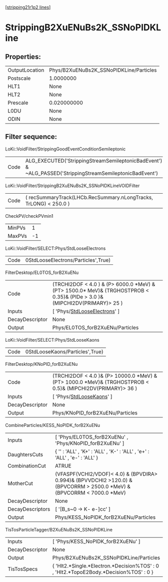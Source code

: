 [[stripping21r1p2 lines]](./stripping21r1p2-index)

# StrippingB2XuENuBs2K_SSNoPIDKLine

## Properties:

|                |                                         |
|----------------|-----------------------------------------|
| OutputLocation | Phys/B2XuENuBs2K_SSNoPIDKLine/Particles |
| Postscale      | 1.0000000                               |
| HLT1           | None                                    |
| HLT2           | None                                    |
| Prescale       | 0.020000000                             |
| L0DU           | None                                    |
| ODIN           | None                                    |

## Filter sequence:

LoKi::VoidFilter/StrippingGoodEventConditionSemileptonic

|      |                                                                                                          |
|------|----------------------------------------------------------------------------------------------------------|
| Code | ALG_EXECUTED('StrippingStreamSemileptonicBadEvent') & ~ALG_PASSED('StrippingStreamSemileptonicBadEvent') |

LoKi::VoidFilter/StrippingB2XuENuBs2K_SSNoPIDKLineVOIDFilter

|      |                                                                   |
|------|-------------------------------------------------------------------|
| Code | ( recSummaryTrack(LHCb.RecSummary.nLongTracks, TrLONG) \< 250.0 ) |

CheckPV/checkPVmin1

|        |     |
|--------|-----|
| MinPVs | 1   |
| MaxPVs | -1  |

LoKi::VoidFilter/SELECT:Phys/StdLooseElectrons

|      |                                     |
|------|-------------------------------------|
| Code | 0StdLooseElectrons/Particles',True) |

FilterDesktop/EL0TOS_forB2XuENu

|                 |                                                                                                                                   |
|-----------------|-----------------------------------------------------------------------------------------------------------------------------------|
| Code            | (TRCHI2DOF \< 4.0 ) & (P\> 6000.0 \*MeV) & (PT\> 1500.0\* MeV)& (TRGHOSTPROB \< 0.35)& (PIDe \> 3.0 )& (MIPCHI2DV(PRIMARY)\> 25 ) |
| Inputs          | [ 'Phys/[StdLooseElectrons](./stripping21r1p2-commonparticles-stdlooseelectrons)' ]                                             |
| DecayDescriptor | None                                                                                                                              |
| Output          | Phys/EL0TOS_forB2XuENu/Particles                                                                                                  |

LoKi::VoidFilter/SELECT:Phys/StdLooseKaons

|      |                                 |
|------|---------------------------------|
| Code | 0StdLooseKaons/Particles',True) |

FilterDesktop/KNoPID_forB2XuENu

|                 |                                                                                                                  |
|-----------------|------------------------------------------------------------------------------------------------------------------|
| Code            | (TRCHI2DOF \< 4.0 )& (P\> 10000.0 \*MeV) & (PT\> 1000.0 \*MeV)& (TRGHOSTPROB \< 0.5)& (MIPCHI2DV(PRIMARY)\> 36 ) |
| Inputs          | [ 'Phys/[StdLooseKaons](./stripping21r1p2-commonparticles-stdloosekaons)' ]                                    |
| DecayDescriptor | None                                                                                                             |
| Output          | Phys/KNoPID_forB2XuENu/Particles                                                                                 |

CombineParticles/KESS_NoPIDK_forB2XuENu

|                  |                                                                                                                               |
|------------------|-------------------------------------------------------------------------------------------------------------------------------|
| Inputs           | [ 'Phys/EL0TOS_forB2XuENu' , 'Phys/KNoPID_forB2XuENu' ]                                                                     |
| DaughtersCuts    | { '' : 'ALL' , 'K+' : 'ALL' , 'K-' : 'ALL' , 'e+' : 'ALL' , 'e-' : 'ALL' }                                                    |
| CombinationCut   | ATRUE                                                                                                                         |
| MotherCut        | (VFASPF(VCHI2/VDOF)\< 4.0) & (BPVDIRA\> 0.994)& (BPVVDCHI2 \>120.0) & (BPVCORRM \> 2500.0 \*MeV) & (BPVCORRM \< 7000.0 \*MeV) |
| DecayDescriptor  | None                                                                                                                          |
| DecayDescriptors | [ '[B_s~0 -\> K- e-]cc' ]                                                                                                 |
| Output           | Phys/KESS_NoPIDK_forB2XuENu/Particles                                                                                         |

TisTosParticleTagger/B2XuENuBs2K_SSNoPIDKLine

|                 |                                                                                            |
|-----------------|--------------------------------------------------------------------------------------------|
| Inputs          | [ 'Phys/KESS_NoPIDK_forB2XuENu' ]                                                        |
| DecayDescriptor | None                                                                                       |
| Output          | Phys/B2XuENuBs2K_SSNoPIDKLine/Particles                                                    |
| TisTosSpecs     | { 'Hlt2.\*Single.\*Electron.\*Decision%TOS' : 0 , 'Hlt2.\*TopoE2Body.\*Decision%TOS' : 0 } |
